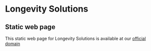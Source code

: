 # Longevity Solutions
## Static web page

This static web page for Longevity Solutions is available at our [official domain](https://www.longevitysolutions.io)
